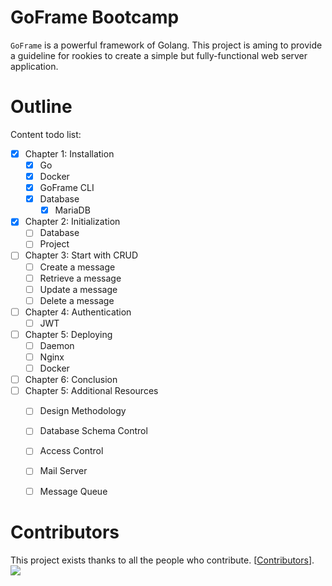 # GoFrame Bootcamp

`GoFrame` is a powerful framework of Golang. This project is aming to provide a guideline for rookies to create a simple but fully-functional web server application.

# Outline

Content todo list:
- [x] Chapter 1: Installation
    - [x] Go
    - [x] Docker
    - [x] GoFrame CLI
    - [x] Database
        - [x] MariaDB
- [x] Chapter 2: Initialization
    - [ ] Database
    - [ ] Project
- [ ] Chapter 3: Start with CRUD
    - [ ] Create a message
    - [ ] Retrieve a message
    - [ ] Update a message
    - [ ] Delete a message
- [ ] Chapter 4: Authentication
    - [ ] JWT
- [ ] Chapter 5: Deploying
    - [ ] Daemon
    - [ ] Nginx
    - [ ] Docker
- [ ] Chapter 6: Conclusion
- [ ] Chapter 5: Additional Resources
    - [ ] Design Methodology
    - [ ] Database Schema Control
    - [ ] Access Control
    - [ ] Mail Server
    - [ ] Message Queue


# Contributors

This project exists thanks to all the people who contribute. [[Contributors](https://github.com/UncleChair/GoFrameBootcamp/graphs/contributors)].
<a href="https://github.com/UncleChair/GoFrameBootcamp/graphs/contributors"><img src="https://contributors-img.web.app/image?repo=UncleChair/GoFrameBootcamp" /></a>



